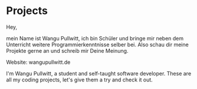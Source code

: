 # Projects
Hey,

mein Name ist Wangu Pullwitt, ich bin Schüler und bringe mir neben dem Unterricht weitere Programmierkenntnisse selber bei. 
Also schau dir meine Projekte gerne an und schreib mir Deine Meinung.

Website: wangupullwitt.de

I'm Wangu Pullwitt, a student and self-taught software developer.
These are all my coding projects, let's give them a try and check it out.
